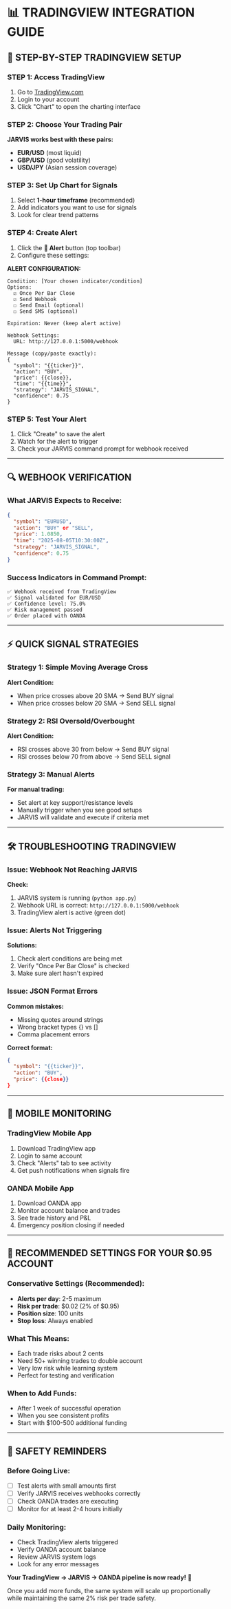 # 📊 TRADINGVIEW INTEGRATION GUIDE

## 🎯 STEP-BY-STEP TRADINGVIEW SETUP

### STEP 1: Access TradingView
1. Go to [TradingView.com](https://tradingview.com)
2. Login to your account
3. Click "Chart" to open the charting interface

### STEP 2: Choose Your Trading Pair
**JARVIS works best with these pairs:**
- **EUR/USD** (most liquid)
- **GBP/USD** (good volatility)
- **USD/JPY** (Asian session coverage)

### STEP 3: Set Up Chart for Signals
1. Select **1-hour timeframe** (recommended)
2. Add indicators you want to use for signals
3. Look for clear trend patterns

### STEP 4: Create Alert
1. Click the **🔔 Alert** button (top toolbar)
2. Configure these settings:

**ALERT CONFIGURATION:**
```
Condition: [Your chosen indicator/condition]
Options:
  ☑️ Once Per Bar Close
  ☑️ Send Webhook
  ☐ Send Email (optional)
  ☐ Send SMS (optional)

Expiration: Never (keep alert active)

Webhook Settings:
  URL: http://127.0.0.1:5000/webhook
  
Message (copy/paste exactly):
{
  "symbol": "{{ticker}}",
  "action": "BUY",
  "price": {{close}},
  "time": "{{time}}",
  "strategy": "JARVIS_SIGNAL",
  "confidence": 0.75
}
```

### STEP 5: Test Your Alert
1. Click "Create" to save the alert
2. Watch for the alert to trigger
3. Check your JARVIS command prompt for webhook received

---

## 🔍 WEBHOOK VERIFICATION

### What JARVIS Expects to Receive:
```json
{
  "symbol": "EURUSD",
  "action": "BUY" or "SELL", 
  "price": 1.0850,
  "time": "2025-08-05T10:30:00Z",
  "strategy": "JARVIS_SIGNAL",
  "confidence": 0.75
}
```

### Success Indicators in Command Prompt:
```
✅ Webhook received from TradingView
✅ Signal validated for EUR/USD
✅ Confidence level: 75.0%
✅ Risk management passed
✅ Order placed with OANDA
```

---

## ⚡ QUICK SIGNAL STRATEGIES

### Strategy 1: Simple Moving Average Cross
**Alert Condition:**
- When price crosses above 20 SMA → Send BUY signal
- When price crosses below 20 SMA → Send SELL signal

### Strategy 2: RSI Oversold/Overbought
**Alert Condition:**
- RSI crosses above 30 from below → Send BUY signal  
- RSI crosses below 70 from above → Send SELL signal

### Strategy 3: Manual Alerts
**For manual trading:**
- Set alert at key support/resistance levels
- Manually trigger when you see good setups
- JARVIS will validate and execute if criteria met

---

## 🛠️ TROUBLESHOOTING TRADINGVIEW

### Issue: Webhook Not Reaching JARVIS
**Check:**
1. JARVIS system is running (`python app.py`)
2. Webhook URL is correct: `http://127.0.0.1:5000/webhook`
3. TradingView alert is active (green dot)

### Issue: Alerts Not Triggering
**Solutions:**
1. Check alert conditions are being met
2. Verify "Once Per Bar Close" is checked
3. Make sure alert hasn't expired

### Issue: JSON Format Errors
**Common mistakes:**
- Missing quotes around strings
- Wrong bracket types {} vs []
- Comma placement errors

**Correct format:**
```json
{
  "symbol": "{{ticker}}",
  "action": "BUY",
  "price": {{close}}
}
```

---

## 📱 MOBILE MONITORING

### TradingView Mobile App
1. Download TradingView app
2. Login to same account
3. Check "Alerts" tab to see activity
4. Get push notifications when signals fire

### OANDA Mobile App
1. Download OANDA app  
2. Monitor account balance and trades
3. See trade history and P&L
4. Emergency position closing if needed

---

## 🎯 RECOMMENDED SETTINGS FOR YOUR $0.95 ACCOUNT

### Conservative Settings (Recommended):
- **Alerts per day**: 2-5 maximum
- **Risk per trade**: $0.02 (2% of $0.95)
- **Position size**: 100 units
- **Stop loss**: Always enabled

### What This Means:
- Each trade risks about 2 cents
- Need 50+ winning trades to double account  
- Very low risk while learning system
- Perfect for testing and verification

### When to Add Funds:
- After 1 week of successful operation
- When you see consistent profits
- Start with $100-500 additional funding

---

## 🚨 SAFETY REMINDERS

### Before Going Live:
- [ ] Test alerts with small amounts first
- [ ] Verify JARVIS receives webhooks correctly
- [ ] Check OANDA trades are executing
- [ ] Monitor for at least 2-4 hours initially

### Daily Monitoring:
- Check TradingView alerts triggered
- Verify OANDA account balance
- Review JARVIS system logs
- Look for any error messages

**Your TradingView → JARVIS → OANDA pipeline is now ready!** 🚀

Once you add more funds, the same system will scale up proportionally while maintaining the same 2% risk per trade safety.
